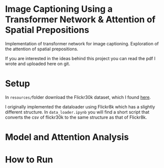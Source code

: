 # Image Captioning Using a Transformer Network & Attention of Spatial Prepositions
Implementation of transformer network for image captioning. Exploration of the attention of spatial prepositions.

If you are interested in the ideas behind this project you can read the pdf I wrote and uploaded here on git. 

# Setup

In ```resources/```folder download the Flickr30k dataset, which I found [here](https://www.kaggle.com/datasets/hsankesara/flickr-image-dataset).

I originally implemented the dataloader using Flickr8k which has a slightly different structure. In ```data_loader.ipynb``` you will find a short script that converts the csv of flickr30k to the same structure as that of Flickr8k.

# Model and Attention Analysis


# How to Run
